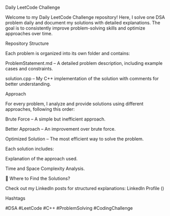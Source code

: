 Daily LeetCode Challenge

Welcome to my Daily LeetCode Challenge repository!  Here, I solve one DSA problem daily and document my solutions with detailed explanations. The goal is to consistently improve problem-solving skills and optimize approaches over time.

 Repository Structure

Each problem is organized into its own folder and contains:

ProblemStatement.md – A detailed problem description, including example cases and constraints.

solution.cpp – My C++ implementation of the solution with comments for better understanding.

 Approach

For every problem, I analyze and provide solutions using different approaches, following this order:

Brute Force – A simple but inefficient approach.

Better Approach – An improvement over brute force.

Optimized Solution – The most efficient way to solve the problem.

Each solution includes:

Explanation of the approach used.

Time and Space Complexity Analysis.

🔗 Where to Find the Solutions?

Check out my LinkedIn posts for structured explanations: LinkedIn Profile ()

 Hashtags

#DSA #LeetCode #C++ #ProblemSolving #CodingChallenge
